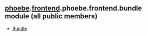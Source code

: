 ## [phoebe](phoebe.md).[frontend](phoebe.frontend.md).phoebe.frontend.bundle module (all public members)

* [Bundle](phoebe.frontend.bundle.Bundle.md)
